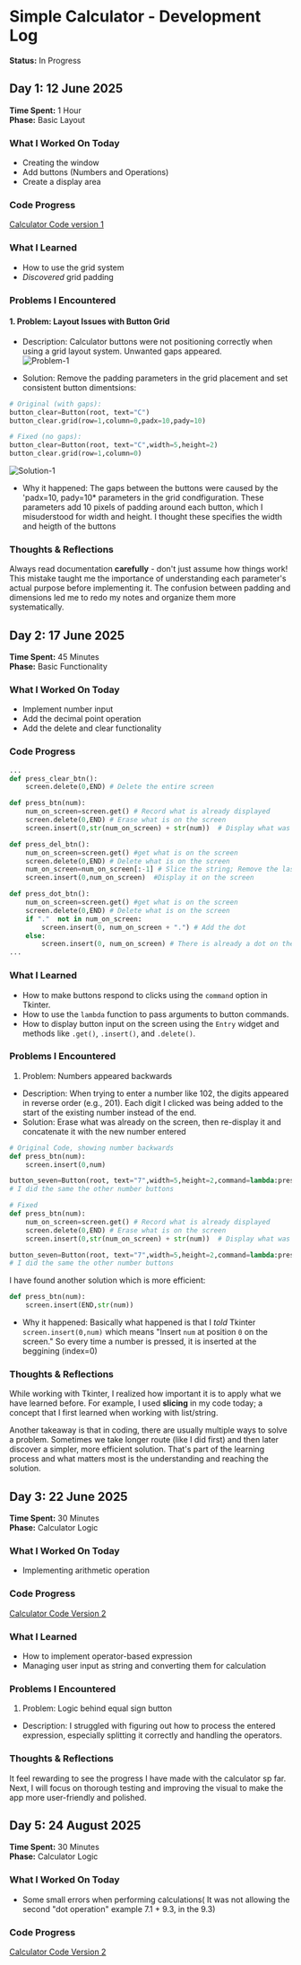 
# Simple Calculator - Development Log
**Status:** In Progress

## Day 1: 12 June 2025
**Time Spent:** 1 Hour  
**Phase:** Basic Layout

### What I Worked On Today
- Creating the window 
- Add buttons (Numbers and Operations)
- Create a display area

### Code Progress
[Calculator Code version 1](../code/calculator-v1.py)

### What I Learned
- How to use the grid system
- *Discovered* grid padding

### Problems I Encountered
#### 1. Problem: Layout Issues with Button Grid
- Description: Calculator buttons were not positioning correctly when using a grid layout system. Unwanted gaps appeared.    
![Problem-1](/screenshoots/Problem-1.png)  

- Solution: Remove the padding parameters in the grid placement and set consistent button dimentsions:
```python
# Original (with gaps):
button_clear=Button(root, text="C")
button_clear.grid(row=1,column=0,padx=10,pady=10)

# Fixed (no gaps):
button_clear=Button(root, text="C",width=5,height=2)
button_clear.grid(row=1,column=0)
```  
![Solution-1](/screenshoots/Solution-1.png)  

- Why it happened: The gaps between the buttons were caused by the 'padx=10, pady=10* parameters in the grid condfiguration. These parameters add 10 pixels of padding around each button, which I misuderstood for width and height. I thought these specifies the width and heigth of the buttons

### Thoughts & Reflections
Always read documentation **carefully** - don't just assume how things work! This mistake taught me the importance of understanding each parameter's actual purpose before implementing it. The confusion between padding and dimensions led me to redo my notes and organize them more systematically.
  
## Day 2: 17 June 2025
**Time Spent:** 45 Minutes  
**Phase:** Basic Functionality

### What I Worked On Today
- Implement number input
- Add the decimal point operation
- Add the delete and clear functionality

### Code Progress
```python
...
def press_clear_btn():
    screen.delete(0,END) # Delete the entire screen

def press_btn(num):
    num_on_screen=screen.get() # Record what is already displayed
    screen.delete(0,END) # Erase what is on the screen
    screen.insert(0,str(num_on_screen) + str(num))  # Display what was on the screen and the new input number

def press_del_btn():
    num_on_screen=screen.get() #get what is on the screen
    screen.delete(0,END) # Delete what is on the screen
    num_on_screen=num_on_screen[:-1] # Slice the string; Remove the last character
    screen.insert(0,num_on_screen)  #Display it on the screen

def press_dot_btn():
    num_on_screen=screen.get() #get what is on the screen
    screen.delete(0,END) # Delete what is on the screen
    if "."  not in num_on_screen:
        screen.insert(0, num_on_screen + ".") # Add the dot
    else: 
        screen.insert(0, num_on_screen) # There is already a dot on the screen, so action taken(no dot)
...
```

### What I Learned
- How to make buttons respond to clicks using the `command` option in Tkinter. 
- How to use the `lambda` function to pass arguments to button commands.
- How to display button input on the screen using the `Entry` widget and methods like `.get()`, `.insert()`, and `.delete()`.

### Problems I Encountered
1. Problem: Numbers appeared backwards
- Description: When trying to enter a number like 102, the digits appeared in reverse order (e.g., 201). Each digit I clicked was being added to the start of the existing number instead of the end.
- Solution: Erase what was already on the screen, then re-display it and concatenate it with the new number entered

```python
# Original Code, showing number backwards
def press_btn(num):
    screen.insert(0,num)

button_seven=Button(root, text="7",width=5,height=2,command=lambda:press_btn(7))
# I did the same the other number buttons

# Fixed 
def press_btn(num):
    num_on_screen=screen.get() # Record what is already displayed
    screen.delete(0,END) # Erase what is on the screen
    screen.insert(0,str(num_on_screen) + str(num))  # Display what was on the screen and the new input number

button_seven=Button(root, text="7",width=5,height=2,command=lambda:press_btn(7))
# I did the same the other number buttons
```

I have found another solution which is more efficient:  
```python
def press_btn(num):
    screen.insert(END,str(num))
```

- Why it happened: Basically what happened is that I *told* Tkinter `screen.insert(0,num)` which means "Insert `num` at position `0` on the screen." So every time a number is pressed, it is inserted at the beggining (index=0)
  
### Thoughts & Reflections
While working with Tkinter, I realized how important it is to apply what we have learned before. For example, I used **slicing** in my code today; a concept that I first learned when working with list/string.   

Another takeaway is that in coding, there are usually multiple ways to solve a problem. Sometimes we take longer route (like I did first) and then later discover a simpler, more efficient solution.  That's part of the learning process and what matters most is the understanding and reaching the solution.

## Day 3: 22 June 2025
**Time Spent:** 30 Minutes  
**Phase:** Calculator Logic

### What I Worked On Today
- Implementing arithmetic operation

### Code Progress
[Calculator Code Version 2](../code/calculator-v2.py)

### What I Learned
- How to implement operator-based expression 
- Managing user input as string and converting them for calculation

### Problems I Encountered
1. Problem: Logic behind equal sign button
- Description: I struggled with figuring out how to process the entered expression, especially splitting it correctly and handling the operators.
  
### Thoughts & Reflections
It feel rewarding to see the progress I have made with the calculator sp far. Next, I will focus on thorough testing and improving the visual to make the app more user-friendly and polished. 

## Day 5: 24 August 2025
**Time Spent:** 30 Minutes  
**Phase:** Calculator Logic

### What I Worked On Today
- Some small errors when performing calculations( It was not allowing the second "dot operation" example 7.1 + 9.3, in the 9.3)

### Code Progress
[Calculator Code Version 2](../code/calculator-v2.1.py)


